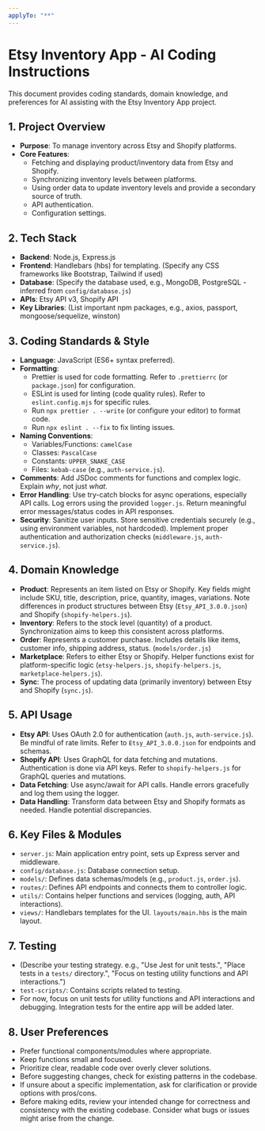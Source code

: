 ```yaml
---
applyTo: "**"
---
```


# Etsy Inventory App - AI Coding Instructions

This document provides coding standards, domain knowledge, and preferences for AI assisting with the Etsy Inventory App project.

## 1. Project Overview

- **Purpose**: To manage inventory across Etsy and Shopify platforms.
- **Core Features**:
  - Fetching and displaying product/inventory data from Etsy and Shopify.
  - Synchronizing inventory levels between platforms.
  - Using order data to update inventory levels and provide a secondary source of truth.
  - API authentication.
  - Configuration settings.

## 2. Tech Stack

- **Backend**: Node.js, Express.js
- **Frontend**: Handlebars (hbs) for templating. (Specify any CSS frameworks like Bootstrap, Tailwind if used)
- **Database**: (Specify the database used, e.g., MongoDB, PostgreSQL - inferred from `config/database.js`)
- **APIs**: Etsy API v3, Shopify API
- **Key Libraries**: (List important npm packages, e.g., axios, passport, mongoose/sequelize, winston)

## 3. Coding Standards & Style

- **Language**: JavaScript (ES6+ syntax preferred).
- **Formatting**:
  - Prettier is used for code formatting. Refer to `.prettierrc` (or `package.json`) for configuration.
  - ESLint is used for linting (code quality rules). Refer to `eslint.config.mjs` for specific rules.
  - Run `npx prettier . --write` (or configure your editor) to format code.
  - Run `npx eslint . --fix` to fix linting issues.
- **Naming Conventions**:
  - Variables/Functions: `camelCase`
  - Classes: `PascalCase`
  - Constants: `UPPER_SNAKE_CASE`
  - Files: `kebab-case` (e.g., `auth-service.js`).
- **Comments**: Add JSDoc comments for functions and complex logic. Explain _why_, not just _what_.
- **Error Handling**: Use try-catch blocks for async operations, especially API calls. Log errors using the provided `logger.js`. Return meaningful error messages/status codes in API responses.
- **Security**: Sanitize user inputs. Store sensitive credentials securely (e.g., using environment variables, not hardcoded). Implement proper authentication and authorization checks (`middleware.js`, `auth-service.js`).

## 4. Domain Knowledge

- **Product**: Represents an item listed on Etsy or Shopify. Key fields might include SKU, title, description, price, quantity, images, variations. Note differences in product structures between Etsy (`Etsy_API_3.0.0.json`) and Shopify (`shopify-helpers.js`).
- **Inventory**: Refers to the stock level (quantity) of a product. Synchronization aims to keep this consistent across platforms.
- **Order**: Represents a customer purchase. Includes details like items, customer info, shipping address, status. (`models/order.js`)
- **Marketplace**: Refers to either Etsy or Shopify. Helper functions exist for platform-specific logic (`etsy-helpers.js`, `shopify-helpers.js`, `marketplace-helpers.js`).
- **Sync**: The process of updating data (primarily inventory) between Etsy and Shopify (`sync.js`).

## 5. API Usage

- **Etsy API**: Uses OAuth 2.0 for authentication (`auth.js`, `auth-service.js`). Be mindful of rate limits. Refer to `Etsy_API_3.0.0.json` for endpoints and schemas.
- **Shopify API**: Uses GraphQL for data fetching and mutations. Authentication is done via API keys. Refer to `shopify-helpers.js` for GraphQL queries and mutations.
- **Data Fetching**: Use async/await for API calls. Handle errors gracefully and log them using the logger.
- **Data Handling**: Transform data between Etsy and Shopify formats as needed. Handle potential discrepancies.

## 6. Key Files & Modules

- `server.js`: Main application entry point, sets up Express server and middleware.
- `config/database.js`: Database connection setup.
- `models/`: Defines data schemas/models (e.g., `product.js`, `order.js`).
- `routes/`: Defines API endpoints and connects them to controller logic.
- `utils/`: Contains helper functions and services (logging, auth, API interactions).
- `views/`: Handlebars templates for the UI. `layouts/main.hbs` is the main layout.

## 7. Testing

- (Describe your testing strategy. e.g., "Use Jest for unit tests.", "Place tests in a `tests/` directory.", "Focus on testing utility functions and API interactions.")
- `test-scripts/`: Contains scripts related to testing.
- For now, focus on unit tests for utility functions and API interactions and debugging. Integration tests for the entire app will be added later.

## 8. User Preferences

- Prefer functional components/modules where appropriate.
- Keep functions small and focused.
- Prioritize clear, readable code over overly clever solutions.
- Before suggesting changes, check for existing patterns in the codebase.
- If unsure about a specific implementation, ask for clarification or provide options with pros/cons.
- Before making edits, review your intended change for correctness and consistency with the existing codebase. Consider what bugs or issues might arise from the change.
